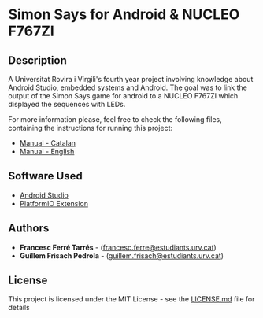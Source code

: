 # Simon Says for Android & NUCLEO F767ZI

## Description

A Universitat Rovira i Virgili's fourth year project involving knowledge about Android Studio, embedded systems and Android. The goal was to link the output of the Simon Says game for android to a NUCLEO F767ZI which displayed the sequences with LEDs.

For more information please, feel free to check the following files, containing the instructions for running this project:
* [Manual - Catalan](AME0203_CAT.pdf)
* [Manual - English](AME0203_ENG.pdf)

## Software Used

* [Android Studio](https://developer.android.com/studio/?gclid=Cj0KCQiAsbrxBRDpARIsAAnnz_NPbZT0e2n4bGZnnRb3ryjb3M5-sAU5EeO-2seAJY_Xo5zh2kVnoKYaAqgtEALw_wcB)
* [PlatformIO Extension](https://platformio.org)

## Authors

* **Francesc Ferré Tarrés** - (francesc.ferre@estudiants.urv.cat)
* **Guillem Frisach Pedrola** - (guillem.frisach@estudiants.urv.cat)

## License

This project is licensed under the MIT License - see the [LICENSE.md](LICENSE.md) file for details

